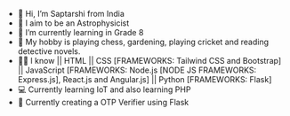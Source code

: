 - 👋 Hi, I’m Saptarshi from India
- 👀 I aim to be an Astrophysicist
- 🌱 I’m currently learning in Grade 8
- 🥳 My hobby is playing chess, gardening, playing cricket and reading detective novels.
- 👨‍💻 I know || HTML || CSS [FRAMEWORKS: Tailwind CSS and Bootstrap] || JavaScript [FRAMEWORKS: Node.js [NODE JS FRAMEWORKS: Express.js], React.js and Angular.js] || Python [FRAMEWORKS: Flask]
- 💻 Currently learning IoT and also learning PHP
- 📕 Currently creating a OTP Verifier using Flask
<!---
Saptarshi1104/Saptarshi1104 is a ✨ special ✨ repository because its `README.md` (this file) appears on your GitHub profile.
You can click the Preview link to take a look at your changes.
--->
